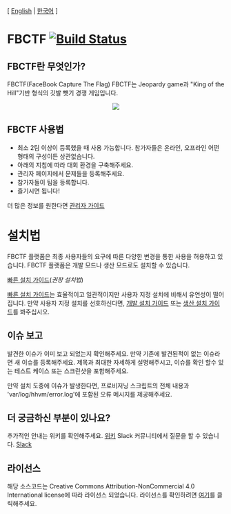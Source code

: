 [ [English](README.md) | [한국어](README.ko.md) ]
# FBCTF [![Build Status](https://travis-ci.org/facebook/fbctf.svg)](https://travis-ci.org/facebook/fbctf)

## FBCTF란 무엇인가?

FBCTF(FaceBook Capture The Flag)
FBCTF는 Jeopardy game과 "King of the Hill"기반 형식의 깃발 뺏기 경쟁 게임입니다.

<div align="center"><img src="screencapture.gif" /></div>

## FBCTF 사용법

* 최소 2팀 이상이 등록했을 때 사용 가능합니다. 참가자들은 온라인, 오프라인 어떤 형태의 구성이든 상관없습니다.
* 아래의 지침에 따라 대회 환경을 구축해주세요.
* 관리자 페이지에서 문제들을 등록해주세요.
* 참가자들이 팀을 등록합니다.
* 즐기시면 됩니다!

더 많은 정보를 원한다면 [관리자 가이드](https://github.com/iscert/fbctf/wiki/관리자-가이드)

# 설치법

FBCTF 플랫폼은 최종 사용자들의 요구에 따른 다양한 변경을 통한 사용을 허용하고 있습니다. FBCTF 플랫폼은 개발 모드나 생산 모드로도 설치할 수 있습니다.

[빠른 설치 가이드](https://github.com/iscert/fbctf/wiki/빠른-설치-가이드)(_권장 설치법_)

[빠른 설치 가이드](https://github.com/iscert/fbctf/wiki/빠른-설치-가이드)는 효율적이고 일관적이지만 사용자 지정 설치에 비해서 유연성이 떨어집니다. 만약 사용자 지정 설치를 선호하신다면, [개발 설치 가이드](https://github.com/iscert/fbctf/wiki/설치가이드,-개발) 또는 [생산 설치 가이드](https://github.com/iscert/fbctf/wiki/설치가이드,-생산)를 봐주십시오.

## 이슈 보고

발견한 이슈가 이미 보고 되었는지 확인해주세요. 만약 기존에 발견된적이 없는 이슈라면 새 이슈를 등록해주세요. 제목과 최대한 자세하게 설명해주시고, 이슈를 확인 할수 있는 테스트 케이스 또는 스크린샷을 포함해주세요.

만약 설치 도중에 이슈가 발생한다면, 프로비저닝 스크립트의 전체 내용과 'var/log/hhvm/error.log'에 포함된 오류 메시지를 제공해주세요.

## 더 궁금하신 부분이 있나요?

추가적인 안내는 위키를 확인해주세요. [위키](https://github.com/iscert/fbctf/wiki) Slack 커뮤니티에서 질문을 할 수 있습니다. [Slack](https://fbctf-slack.herokuapp.com/)

## 라이선스

해당 소스코드는 Creative Commons Attribution-NonCommercial 4.0 International license에 따라 라이선스 되었습니다. 라이선스를 확인하려면 [여기](https://github.com/iscert/fbctf/blob/master/LICENSE)를 클릭해주세요.

